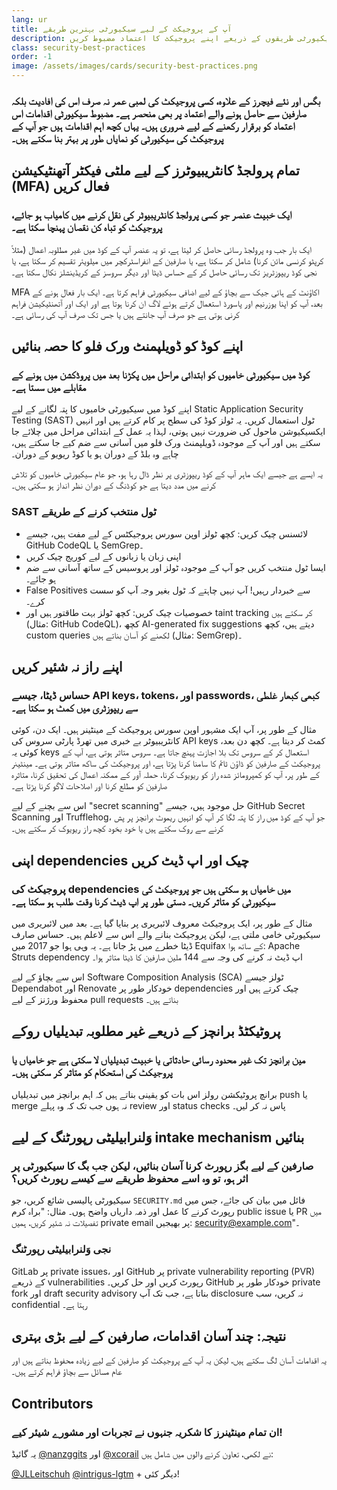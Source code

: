 ```yaml
---
lang: ur
title: آپ کے پروجیکٹ کے لیے سیکیورٹی بہترین طریقے
description: اہم سیکیورٹی طریقوں کے ذریعے اپنے پروجیکٹ کا اعتماد مضبوط کریں — MFA اور کوڈ اسکیننگ سے لے کر محفوظ ڈیپنڈنسی مینجمنٹ اور نجی وَلنرابیلیٹی رپورٹنگ تک۔
class: security-best-practices
order: -1
image: /assets/images/cards/security-best-practices.png
---
```


### بگس اور نئے فیچرز کے علاوہ، کسی پروجیکٹ کی لمبی عمر نہ صرف اس کی افادیت بلکہ صارفین سے حاصل ہونے والے اعتماد پر بھی منحصر ہے۔ مضبوط سیکیورٹی اقدامات اس اعتماد کو برقرار رکھنے کے لیے ضروری ہیں۔ یہاں کچھ اہم اقدامات ہیں جو آپ کے پروجیکٹ کی سیکیورٹی کو نمایاں طور پر بہتر بنا سکتے ہیں۔

## تمام پرولجڈ کانٹریبیوٹرز کے لیے ملٹی فیکٹر آتھنٹیکیشن (MFA) فعال کریں

### ایک خبیث عنصر جو کسی پرولجڈ کانٹریبیوٹر کی نقل کرنے میں کامیاب ہو جائے، پروجیکٹ کو تباہ کن نقصان پہنچا سکتا ہے۔

ایک بار جب وہ پرولجڈ رسائی حاصل کر لیتا ہے، تو یہ عنصر آپ کے کوڈ میں غیر مطلوبہ اعمال (مثلاً کرپٹو کرنسی مائن کرنا) شامل کر سکتا ہے، یا صارفین کے انفراسٹرکچر میں میلویئر تقسیم کر سکتا ہے، یا نجی کوڈ ریپوزٹریز تک رسائی حاصل کر کے حساس ڈیٹا اور دیگر سروسز کے کریڈینشلز نکال سکتا ہے۔

MFA اکاؤنٹ کے ہائی جیک سے بچاؤ کے لیے اضافی سیکیورٹی فراہم کرتا ہے۔ ایک بار فعال ہونے کے بعد، آپ کو اپنا یوزرنیم اور پاسورڈ استعمال کرتے ہوئے لاگ ان کرنا ہوتا ہے اور ایک اور آتھنٹیکیشن فراہم کرنی ہوتی ہے جو صرف آپ جانتے ہیں یا جس تک صرف آپ کی رسائی ہے۔

## اپنے کوڈ کو ڈویلپمنٹ ورک فلو کا حصہ بنائیں

### کوڈ میں سیکیورٹی خامیوں کو ابتدائی مراحل میں پکڑنا بعد میں پروڈکشن میں ہونے کے مقابلے میں سستا ہے۔

اپنے کوڈ میں سیکیورٹی خامیوں کا پتہ لگانے کے لیے Static Application Security Testing (SAST) ٹول استعمال کریں۔ یہ ٹولز کوڈ کی سطح پر کام کرتے ہیں اور انہیں ایکسیکیوشن ماحول کی ضرورت نہیں ہوتی، لہذا یہ عمل کے ابتدائی مراحل میں چلائے جا سکتے ہیں اور آپ کے موجودہ ڈویلپمنٹ ورک فلو میں آسانی سے ضم کیے جا سکتے ہیں، چاہے وہ بلڈ کے دوران ہو یا کوڈ ریویو کے دوران۔

یہ ایسے ہے جیسے ایک ماہر آپ کے کوڈ ریپوزٹری پر نظر ڈال رہا ہو، جو عام سیکیورٹی خامیوں کو تلاش کرنے میں مدد دیتا ہے جو کوڈنگ کے دوران نظر انداز ہو سکتی ہیں۔

### SAST ٹول منتخب کرنے کے طریقے

* لائسنس چیک کریں: کچھ ٹولز اوپن سورس پروجیکٹس کے لیے مفت ہیں، جیسے GitHub CodeQL یا SemGrep۔
* اپنی زبان یا زبانوں کے لیے کوریج چیک کریں
* ایسا ٹول منتخب کریں جو آپ کے موجودہ ٹولز اور پروسیس کے ساتھ آسانی سے ضم ہو جائے۔
* False Positives سے خبردار رہیں! آپ نہیں چاہتے کہ ٹول بغیر وجہ آپ کو سست کرے۔
* خصوصیات چیک کریں: کچھ ٹولز بہت طاقتور ہیں اور taint tracking کر سکتے ہیں (مثال: GitHub CodeQL)، کچھ AI-generated fix suggestions دیتے ہیں، کچھ custom queries لکھنے کو آسان بناتے ہیں (مثال: SemGrep)۔

## اپنے راز نہ شئیر کریں

### حساس ڈیٹا، جیسے API keys، tokens، اور passwords، کبھی کبھار غلطی سے ریپوزٹری میں کمٹ ہو سکتا ہے۔

مثال کے طور پر، آپ ایک مشہور اوپن سورس پروجیکٹ کے مینٹینر ہیں۔ ایک دن، کوئی کانٹریبیوٹر بے خبری میں تھرڈ پارٹی سروس کی API keys کمٹ کر دیتا ہے۔ کچھ دن بعد، کوئی یہ keys استعمال کر کے سروس تک بلا اجازت پہنچ جاتا ہے۔ سروس متاثر ہوتی ہے، آپ کے پروجیکٹ کے صارفین کو ڈاؤن ٹائم کا سامنا کرنا پڑتا ہے، اور پروجیکٹ کی ساکھ متاثر ہوتی ہے۔ مینٹینر کے طور پر، آپ کو کمپرومائز شدہ راز کو ریویوک کرنا، حملہ آور کے ممکنہ اعمال کی تحقیق کرنا، متاثرہ صارفین کو مطلع کرنا اور اصلاحات لاگو کرنا پڑتا ہے۔

اس سے بچنے کے لیے "secret scanning" حل موجود ہیں، جیسے GitHub Secret Scanning اور Trufflehog، جو آپ کے کوڈ میں راز کا پتہ لگا کر آپ کو انہیں ریموٹ برانچز پر پش کرنے سے روک سکتے ہیں یا خود بخود کچھ راز ریویوک کر سکتے ہیں۔

## اپنی dependencies چیک اور اپ ڈیٹ کریں

### پروجیکٹ کی dependencies میں خامیاں ہو سکتی ہیں جو پروجیکٹ کی سیکیورٹی کو متاثر کریں۔ دستی طور پر اپ ڈیٹ کرنا وقت طلب ہو سکتا ہے۔

مثال کے طور پر، ایک پروجیکٹ معروف لائبریری پر بنایا گیا ہے۔ بعد میں لائبریری میں سیکیورٹی خامی ملتی ہے، لیکن پروجیکٹ بنانے والے اس سے لاعلم ہیں۔ حساس صارف ڈیٹا خطرے میں پڑ جاتا ہے۔ یہ وہی ہوا جو 2017 میں Equifax کے ساتھ ہوا: Apache Struts dependency اپ ڈیٹ نہ کرنے کی وجہ سے 144 ملین صارفین کا ڈیٹا متاثر ہوا۔

اس سے بچاؤ کے لیے Software Composition Analysis (SCA) ٹولز جیسے Dependabot اور Renovate خودکار طور پر dependencies چیک کرتے ہیں اور محفوظ ورژنز کے لیے pull requests بناتے ہیں۔

## پروٹیکٹڈ برانچز کے ذریعے غیر مطلوبہ تبدیلیاں روکے

### مین برانچز تک غیر محدود رسائی حادثاتی یا خبیث تبدیلیاں لا سکتی ہے جو خامیاں یا پروجیکٹ کی استحکام کو متاثر کر سکتی ہیں۔

برانچ پروٹیکشن رولز اس بات کو یقینی بناتے ہیں کہ اہم برانچز میں تبدیلیاں push یا merge نہ ہوں جب تک کہ وہ پہلے review اور status checks پاس نہ کر لیں۔

## وَلنرابیلیٹی رپورٹنگ کے لیے intake mechanism بنائیں

### صارفین کے لیے بگز رپورٹ کرنا آسان بنائیں، لیکن جب بگ کا سیکیورٹی پر اثر ہو، تو وہ اسے محفوظ طریقے سے کیسے رپورٹ کریں؟

سیکیورٹی پالیسی شائع کریں، جو `SECURITY.md` فائل میں بیان کی جائے، جس میں رپورٹ کرنے کا عمل اور ذمہ داریاں واضح ہوں۔ مثال: "براہ کرم public issue یا PR میں تفصیلات نہ شئیر کریں، ہمیں private email پر بھیجیں: security@example.com"۔

### نجی وَلنرابیلیٹی رپورٹنگ

GitLab پر private issues، اور GitHub پر private vulnerability reporting (PVR) کے ذریعے vulnerabilities رپورٹ کریں اور حل کریں۔ GitHub خودکار طور پر private fork اور draft security advisory بناتا ہے، جب تک آپ disclosure نہ کریں، سب confidential رہتا ہے۔

## نتیجہ: چند آسان اقدامات، صارفین کے لیے بڑی بہتری

یہ اقدامات آسان لگ سکتے ہیں، لیکن یہ آپ کے پروجیکٹ کو صارفین کے لیے زیادہ محفوظ بناتے ہیں اور عام مسائل سے بچاؤ فراہم کرتے ہیں۔

## Contributors

### ان تمام مینٹینرز کا شکریہ جنہوں نے تجربات اور مشورے شیئر کیے!

یہ گائیڈ [@nanzggits](https://github.com/nanzggits) اور [@xcorail](https://github.com/xcorail) نے لکھی، تعاون کرنے والوں میں شامل ہیں: 

[@JLLeitschuh](https://github.com/JLLeitschuh)
[@intrigus-lgtm](https://github.com/intrigus-lgtm) + دیگر کئی!
